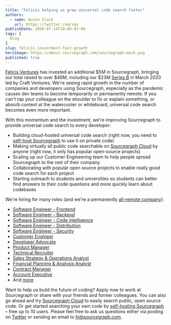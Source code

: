 ```yaml
---
title: "Felicis helping us grow universal code search faster"
authors:
  - name: Quinn Slack
    url: https://twitter.com/sqs
publishDate: 2020-07-14T10:00-07:00
tags: [
  blog
]
slug: felicis-investment-fast-growth
heroImage: https://about.sourcegraph.com/sourcegraph-mark.png
published: true
---
```


[Felicis Ventures](https://www.felicis.com/) has invested an additional $5M in Sourcegraph, bringing our total raised to over $46M, including our $23M [Series B](https://about.sourcegraph.com/blog/series-b-universal-code-search) in March 2020 led by Craft Ventures. We're seeing rapid growth in the number of companies and developers using Sourcegraph, especially as the pandemic causes dev teams to become temporarily or permanently remote. If you can't tap your colleague on the shoulder to fix or explain something, or absorb context at the watercooler or whiteboard, universal code search becomes even more important.

With this momentum and the investment, we're improving Sourcegraph to provide universal code search to every developer:

*   Building cloud-hosted universal code search (right now, you need to [self-host Sourcegraph](https://docs.sourcegraph.com/#quickstart) to use it on private code)
*   Making virtually all public code searchable on [Sourcegraph Cloud](https://sourcegraph.com/search) by anyone (right now, it only has popular open-source projects)
*   Scaling up our Customer Engineering team to help people spread Sourcegraph to the rest of their company
*   Collaborating with popular open source projects to enable really good code search for each project
*   Starting outreach to students and universities so students can better find answers to their code questions and more quickly learn about codebases

We're hiring for many roles (and we're a permanently [all-remote company](https://handbook.sourcegraph.com/company/remote)):

*   [Software Engineer - Frontend](https://github.com/sourcegraph/careers/blob/master/job-descriptions/software-engineer-frontend.md)
*   [Software Engineer - Backend](https://github.com/sourcegraph/careers/blob/master/job-descriptions/software-engineer-backend.md)
*   [Software Engineer - Code intelligence](https://github.com/sourcegraph/careers/blob/master/job-descriptions/software-engineer-code-intelligence.md)
*   [Software Engineer - Distribution](https://github.com/sourcegraph/careers/blob/master/job-descriptions/software-engineer-distribution.md)
*   [Software Engineer - Security](https://github.com/sourcegraph/careers/blob/master/job-descriptions/software-engineer-security.md)
*   [Customer Engineer](https://github.com/sourcegraph/careers/blob/master/job-descriptions/customer-engineer.md)
*   [Developer Advocate](https://github.com/sourcegraph/careers/blob/master/job-descriptions/developer-advocate.md)
*   [Product Manager](https://github.com/sourcegraph/careers/blob/master/job-descriptions/product-manager.md)
*   [Technical Recruiter](https://github.com/sourcegraph/careers/blob/master/job-descriptions/technical-recruiter.md)
*   [Sales Strategy & Operations Analyst](https://github.com/sourcegraph/careers/blob/master/job-descriptions/gtm-sales-operations.md)
*   [Financial Planning & Analysis Analyst](https://github.com/sourcegraph/careers/blob/master/job-descriptions/financial-planning-analysis.md)
*   [Contract Manager](https://github.com/sourcegraph/careers/blob/master/job-descriptions/contract-manager.md)
*   [Account Executive](https://github.com/sourcegraph/careers/blob/master/job-descriptions/account-executive.md)
*   And [more](https://github.com/sourcegraph/careers/blob/master/README.md)

Want to help us build the future of coding? Apply now to work at Sourcegraph or share with your friends and former colleagues. You can also go ahead and try [Sourcegraph Cloud](https://sourcegraph.com/search) to easily search public, open source code. Or get started searching your own code by [self-hosting Sourcegraph](https://about.sourcegraph.com/get-started/) – free up to 10 users. Please feel free to ask us questions either via posting on [Twitter](https://twitter.com/sourcegraph) or sending an email to [hi@sourcegraph.com](mailto:hi@sourcegraph.com).
